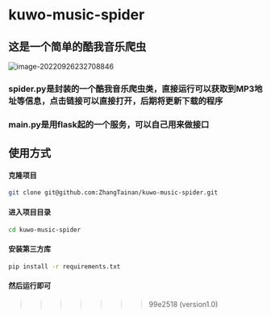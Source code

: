 # kuwo-music-spider

## 这是一个简单的酷我音乐爬虫

![image-20220926232708846](https://cdn.jsdelivr.net/gh/ZhangTainan/Drawing-bed/imgs/image-20220926232708846.png)

### spider.py是封装的一个酷我音乐爬虫类，直接运行可以获取到MP3地址等信息，点击链接可以直接打开，后期将更新下载的程序

### main.py是用flask起的一个服务，可以自己用来做接口

## 使用方式

#### 克隆项目

```bash
git clone git@github.com:ZhangTainan/kuwo-music-spider.git
```

#### 进入项目目录

```bash
cd kuwo-music-spider
```

#### 安装第三方库

```bash
pip install -r requirements.txt
```

#### 然后运行即可
>>>>>>> 99e2518 (version1.0)
